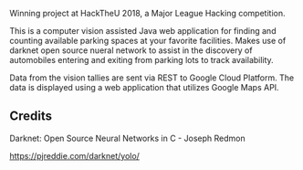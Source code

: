 Winning project at HackTheU 2018, a Major League Hacking competition. 

This is a computer vision assisted Java web application for finding and counting available parking spaces at your favorite facilities. Makes use of darknet open source nueral network to assist in the discovery of automobiles entering and exiting from parking lots to track availability. 

Data from the vision tallies are sent via REST to Google Cloud Platform. The data is displayed using a web application that utilizes Google Maps API.


Credits
-----

Darknet: Open Source Neural Networks in C - Joseph Redmon

https://pjreddie.com/darknet/yolo/ 



